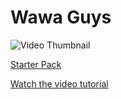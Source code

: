 # Wawa Guys

![Video Thumbnail](http://img.youtube.com/vi/_yx2fh8KEak/maxresdefault.jpg?w)

[Starter Pack](github.com/wass08/wawa-guys-starter)

[Watch the video tutorial](https://youtu.be/_yx2fh8KEak)
